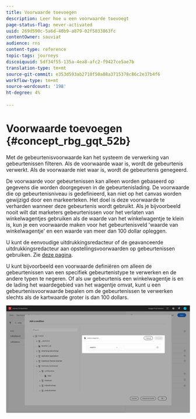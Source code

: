 ```yaml
---
title: Voorwaarde toevoegen
description: Leer hoe u een voorwaarde toevoegt
page-status-flag: never-activated
uuid: 269d590c-5a6d-40b9-a879-02f5033863fc
contentOwner: sauviat
audience: rns
content-type: reference
topic-tags: journeys
discoiquuid: 5df34f55-135a-4ea8-afc2-f9427ce5ae7b
translation-type: tm+mt
source-git-commit: e353d593ab2710f50a88a3715378c86c2e37b4f6
workflow-type: tm+mt
source-wordcount: '198'
ht-degree: 4%

---
```




# Voorwaarde toevoegen {#concept_rbg_gqt_52b}

Met de gebeurtenisvoorwaarde kan het systeem de verwerking van gebeurtenissen filteren. Als de voorwaarde waar is, wordt de gebeurtenis verwerkt. Als de voorwaarde niet waar is, wordt de gebeurtenis genegeerd.

De voorwaarde voor gebeurtenissen kan alleen worden gebaseerd op gegevens die worden doorgegeven in de gebeurtenislading. De voorwaarde die op gebeurtenisniveau is gedefinieerd, kan niet op het canvas worden gewijzigd door een markeerteken. Het doel is deze voorwaarde te verharden wanneer deze gebeurtenis wordt gebruikt. Als je bijvoorbeeld nooit wilt dat marketers gebeurtenissen voor het verlaten van winkelwagentjes gebruiken als de waarde van het winkelwagentje te klein is, kun je een voorwaarde maken voor het gebeurtenisveld &#39;waarde van winkelwagentje&#39; en een waarde van meer dan 100 dollar opleggen.

U kunt de eenvoudige uitdrukkingsredacteur of de geavanceerde uitdrukkingsredacteur aan opstellingsvoorwaarden op gebeurtenissen gebruiken. Zie [deze pagina](../expression/expressionadvanced.md).

U kunt bijvoorbeeld een voorwaarde definiëren om alleen de gebeurtenissen van een specifiek gebeurtenistype te verwerken en de andere typen te negeren. Of als uw gebeurtenis een winkelwagentje is en de lading het waardegebied van het wagentje omvat, kunt u een gebeurtenisvoorwaarde bepalen om de gebeurtenissen te verwerken slechts als de kartwaarde groter is dan 100 dollars.

![](../assets/journey78.png)
